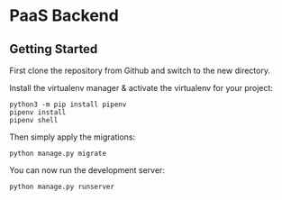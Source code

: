 # PaaS Backend
## Getting Started

First clone the repository from Github and switch to the new directory.

Install the virtualenv manager & activate the virtualenv for your project:

```
python3 -m pip install pipenv
pipenv install
pipenv shell
```

Then simply apply the migrations:

```
python manage.py migrate
```

You can now run the development server:

```
python manage.py runserver
```
